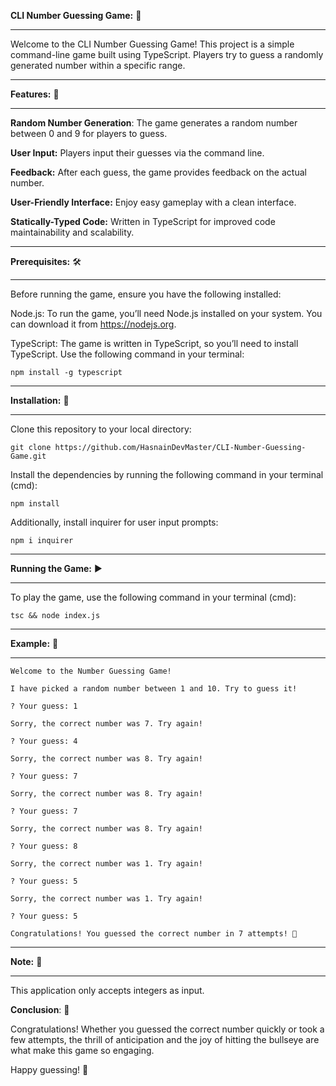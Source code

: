 
**CLI Number Guessing Game:** 🎲
________________________________
Welcome to the CLI Number Guessing Game! This project is a simple command-line game built using TypeScript. Players try to guess a randomly generated number within a specific range.
________________
**Features:** 🌟
________________
**Random Number Generation**: The game generates a random number between 0 and 9 for players to guess.

**User Input:** Players input their guesses via the command line.

**Feedback:** After each guess, the game provides feedback on the actual number.

**User-Friendly Interface:** Enjoy easy gameplay with a clean interface.

**Statically-Typed Code:** Written in TypeScript for improved code maintainability and scalability.
_____________________
**Prerequisites:** 🛠️
_____________________
Before running the game, ensure you have the following installed:

Node.js: To run the game, you’ll need Node.js installed on your system. You can download it from https://nodejs.org.

TypeScript: The game is written in TypeScript, so you’ll need to install TypeScript. Use the following command in your terminal:

``
npm install -g typescript
``
____________________
**Installation:** 🚀
____________________
Clone this repository to your local directory:

``
git clone https://github.com/HasnainDevMaster/CLI-Number-Guessing-Game.git
``

Install the dependencies by running the following command in your terminal (cmd):

``
npm install
``

Additionally, install inquirer for user input prompts:

``
npm i inquirer
``
________________________
**Running the Game:** ▶️
________________________
To play the game, use the following command in your terminal (cmd):

``
tsc && node index.js
``
_______________
**Example:** 🎯
_______________
```
Welcome to the Number Guessing Game!

I have picked a random number between 1 and 10. Try to guess it!

? Your guess: 1

Sorry, the correct number was 7. Try again!

? Your guess: 4

Sorry, the correct number was 8. Try again!

? Your guess: 7

Sorry, the correct number was 8. Try again!

? Your guess: 7

Sorry, the correct number was 8. Try again!

? Your guess: 8

Sorry, the correct number was 1. Try again!

? Your guess: 5

Sorry, the correct number was 1. Try again!

? Your guess: 5

Congratulations! You guessed the correct number in 7 attempts! 🎉
```

____________
**Note:** 📝
________
This application only accepts integers as input.

**Conclusion**: 🎈

Congratulations! Whether you guessed the correct number quickly or took a few attempts, the thrill of anticipation and the joy of hitting the bullseye are what make this game so engaging.

Happy guessing! 🚀
